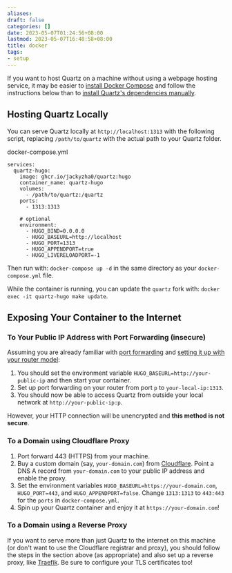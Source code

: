 ```yaml
---
aliases: 
draft: false
categories: []
date: 2023-05-07T01:24:56+08:00
lastmod: 2023-05-07T16:48:58+08:00
title: docker
tags:
- setup
---
```


If you want to host Quartz on a machine without using a webpage hosting service, it may be easier to [install Docker Compose](https://docs.docker.com/compose/install/) and follow the instructions below than to [install Quartz's dependencies manually](preview%20changes.md).
## Hosting Quartz Locally
You can serve Quartz locally at `http://localhost:1313` with the following script, replacing `/path/to/quartz` with the 
actual path to your Quartz folder.

docker-compose.yml
```
services:
  quartz-hugo:
    image: ghcr.io/jackyzha0/quartz:hugo
    container_name: quartz-hugo
    volumes:
      - /path/to/quartz:/quartz
    ports:
      - 1313:1313

    # optional
    environment:
      - HUGO_BIND=0.0.0.0
      - HUGO_BASEURL=http://localhost
      - HUGO_PORT=1313
      - HUGO_APPENDPORT=true
      - HUGO_LIVERELOADPORT=-1
```

Then run with: `docker-compose up -d` in the same directory as your `docker-compose.yml` file.

While the container is running, you can update the `quartz` fork with: `docker exec -it quartz-hugo make update`.

## Exposing Your Container to the Internet

### To Your Public IP Address with Port Forwarding (insecure)

Assuming you are already familiar with [port forwarding](https://en.wikipedia.org/wiki/Port_forwarding) and [setting it up with your router model](https://portforward.com):

1. You should set the environment variable `HUGO_BASEURL=http://your-public-ip` and then start your container.
2. Set up port forwarding on your router from port `p` to `your-local-ip:1313`.
3. You should now be able to access Quartz from outside your local network at `http://your-public-ip:p`.

However, your HTTP connection will be unencrypted and **this method is not secure**.

### To a Domain using Cloudflare Proxy

1. Port forward 443 (HTTPS) from your machine.
2. Buy a custom domain (say, `your-domain.com`) from [Cloudflare](https://www.cloudflare.com/products/registrar/). Point a DNS A record from `your-domain.com` to your public IP address and enable the proxy.
3. Set the environment variables `HUGO_BASEURL=https://your-domain.com`, `HUGO_PORT=443`, and `HUGO_APPENDPORT=false`. Change `1313:1313` to `443:443` for the `ports` in `docker-compose.yml`.
4. Spin up your Quartz container and enjoy it at `https://your-domain.com`!

### To a Domain using a Reverse Proxy

If you want to serve more than just Quartz to the internet on this machine (or don't want to use the Cloudflare registrar and proxy), you should follow the steps in the section above (as appropriate) and also set up a reverse proxy, like [Traefik](https://doc.traefik.io/traefik). Be sure to configure your TLS certificates too!
